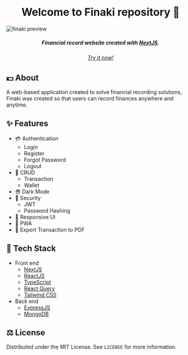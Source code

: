 <h1 align="center">Welcome to Finaki repository 👋</h1>

![finaki preview](https://github.com/acmaul/finaki/assets/61030878/2dc529c6-5ce3-4366-83af-b8d293fc1b5d)

<h5 align="center">Financial record website created with <a href="https://nextjs.com/" target="_blank">NextJS</a>.
</h5>

<h6 align="center">
  <a href="https://finaki.acml.me" _blank>Try it now!</a>
</h6>

## 💵 About

A web-based application created to solve financial recording solutions, Finaki was created so that users can record finances anywhere and anytime.

## ✨ Features

- 💳 Authentication
  - Login
  - Register
  - Forgot Password
  - Logout
- 📝 CRUD
  - Transaction
  - Wallet
- 😎 Dark Mode
- 👮 Security
  - JWT
  - Password Hashing
- 🤙 Responsive UI
- 📱 PWA
- 🏫 Export Transaction to PDF

## 🚀 Tech Stack

- Front end
  - [NextJS](https://nextjs.org/)
  - [ReactJS](https://reactjs.org/)
  - [TypeScript](https://www.typescriptlang.org/)
  - [React Query](https://react-query.tanstack.com/)
  - [Tailwind CSS](https://tailwindcss.com/)
- Back end
  - [ExpressJS](https://expressjs.com/)
  - [MongoDB](https://www.mongodb.com/)

## ⚖️ License

Distributed under the MIT License. See `LICENSE` for more information.
